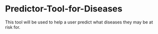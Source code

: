 # Predictor-Tool-for-Diseases
This tool will be used to help a user predict what diseases they may be at risk for. 
